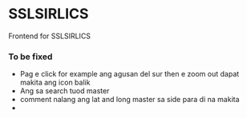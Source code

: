 # SSLSIRLICS

Frontend for SSLSIRLICS

### To be fixed

- Pag e click for example ang agusan del sur then e zoom out dapat makita ang icon balik
- Ang sa search tuod master
- comment nalang ang lat and long master sa side para di na makita
-
